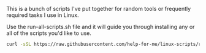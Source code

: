 This is a bunch of scripts I've put together for random tools or frequently required tasks I use in Linux.

Use the run-all-scripts.sh file and it will guide you through installing any or all of the scripts you'd like to use.

```bash
curl -sSL https://raw.githubusercontent.com/help-for-me/linux-scripts/refs/heads/main/run-all-scripts.sh | sudo bash
